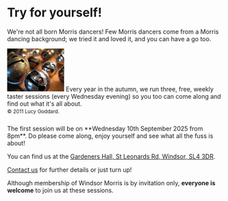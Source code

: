 Try for yourself!
=================

We're not all born Morris dancers! Few Morris dancers come from a Morris dancing 
background; we tried it and loved it, and you can have a go too.

  <img class='float-left' style='max-height: 100px;' src='/img/laughing_bells.jpg'  title="Even the bells love it!" alt="Morris bells turned into smiley faces" />
Every year in the autumn, we run three, free, weekly taster sessions (every Wednesday evening) so you too can come along and find out what it's all about.
<br/><small>&copy; 2011 Lucy Goddard.</small>

<p style="clear: both; padding-top: 10px">
The first session will be on **Wednesday 10th September 2025 from 8pm**.  Do please come along, enjoy yourself and see what all the fuss is about!
</p>

You can find us at the [Gardeners Hall, St Leonards Rd, Windsor, SL4 3DR](https://www.google.co.uk/maps/place/Gardeners+Hall/@51.470932,-0.620298,16z).

[Contact us](/contact-us/) for further details or just turn up!

Although membership of Windsor Morris is by invitation only, 
<b>everyone is welcome</b> to join us at these sessions.


